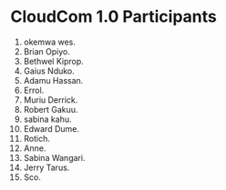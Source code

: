 # CloudCom 1.0 Participants

1. okemwa wes.  
2. Brian Opiyo.  
3. Bethwel Kiprop.  
4. Gaius Nduko. 
5. Adamu Hassan.   
6. Errol.   
7. Muriu Derrick.  
8. Robert Gakuu.   
9. sabina kahu.  
10. Edward Dume.  
11. Rotich.   
12. Anne.   
13. Sabina Wangari.  
14. Jerry Tarus.   
15. Sco.   